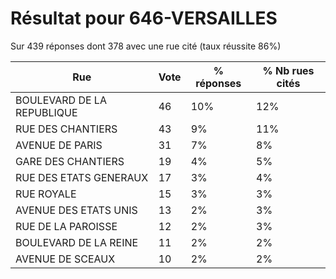 # Résultat pour 646-VERSAILLES

Sur 439 réponses dont 378 avec une rue cité (taux réussite 86%)

| Rue | Vote | % réponses | % Nb rues cités|
|-----|------|------------|----------------|
| BOULEVARD DE LA REPUBLIQUE | 46 | 10% | 12%|
| RUE DES CHANTIERS | 43 | 9% | 11%|
| AVENUE DE PARIS | 31 | 7% | 8%|
| GARE DES CHANTIERS | 19 | 4% | 5%|
| RUE DES ETATS GENERAUX | 17 | 3% | 4%|
| RUE ROYALE | 15 | 3% | 3%|
| AVENUE DES ETATS UNIS | 13 | 2% | 3%|
| RUE DE LA PAROISSE | 12 | 2% | 3%|
| BOULEVARD DE LA REINE | 11 | 2% | 2%|
| AVENUE DE SCEAUX | 10 | 2% | 2%|
